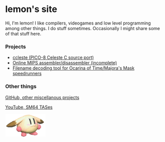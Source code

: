 # lemon's site

Hi, I'm lemon! I like compilers, videogames and low level programming among
other things. I do stuff sometimes. Occasionally I might share some of that
stuff here.

### Projects

+ [ccleste (PICO-8 Celeste C source port)](https://github.com/lemon32767/ccleste)
+ [Online MIPS assembler/disassembler (incomplete)](./mips.html)
+ [Filename decoding tool for Ocarina of Time/Majora's Mask speedrunners](./ootfname.html)

### Other things

[GitHub, other miscellanous projects](https://github.com/lemon32767/)

[YouTube, SM64 TASes](https://www.youtube.com/channel/UCoZ8JbiXlq_Zh0DGvaGRTDQ)

![pommy](./pommy.png)

